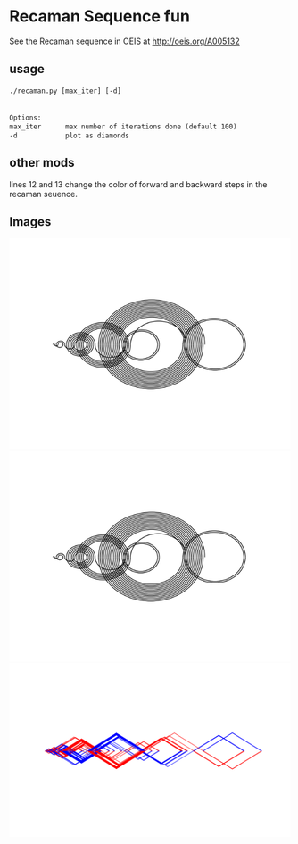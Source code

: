 # Recaman Sequence fun

See the Recaman sequence in OEIS at http://oeis.org/A005132 

## usage

```
./recaman.py [max_iter] [-d]


Options:
max_iter      max number of iterations done (default 100)
-d            plot as diamonds
```

## other mods

lines 12 and 13 change the color of forward and backward 
steps in the recaman seuence. 

## Images

![Semi-circles](img/recaman_64_k.png "Recaman 64 Semi-circles")
![Diamonds](img/recaman_64_k.png "Recaman 64 Diamonds")
![Forward/Backward](img/recaman_1000_rb_d.png "Recaman 1000 Diamonds")
